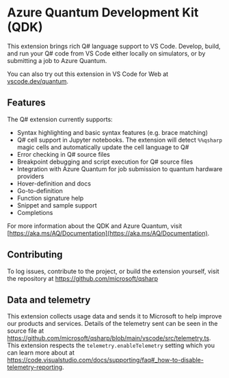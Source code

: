 # Azure Quantum Development Kit (QDK)

This extension brings rich Q# language support to VS Code. Develop, build, and run your Q# code from VS Code either locally on simulators, or by submitting a job to Azure Quantum.

You can also try out this extension in VS Code for Web at [vscode.dev/quantum](https://vscode.dev/quantum).

## Features

The Q# extension currently supports:

- Syntax highlighting and basic syntax features (e.g. brace matching)
- Q# cell support in Jupyter notebooks. The extension will detect `%%qsharp` magic cells and automatically update the cell language to Q#
- Error checking in Q# source files
- Breakpoint debugging and script execution for Q# source files
- Integration with Azure Quantum for job submission to quantum hardware providers
- Hover-definition and docs
- Go-to-definition
- Function signature help
- Snippet and sample support
- Completions

For more information about the QDK and Azure Quantum, visit [https://aka.ms/AQ/Documentation](https://aka.ms/AQ/Documentation).

## Contributing

To log issues, contribute to the project, or build the extension yourself, visit the repository at <https://github.com/microsoft/qsharp>

## Data and telemetry

This extension collects usage data and sends it to Microsoft to help improve our products and services.
Details of the telemetry sent can be seen in the source file at <https://github.com/microsoft/qsharp/blob/main/vscode/src/telemetry.ts>.
This extension respects the `telemetry.enableTelemetry` setting which you can learn more about at
<https://code.visualstudio.com/docs/supporting/faq#_how-to-disable-telemetry-reporting>.
